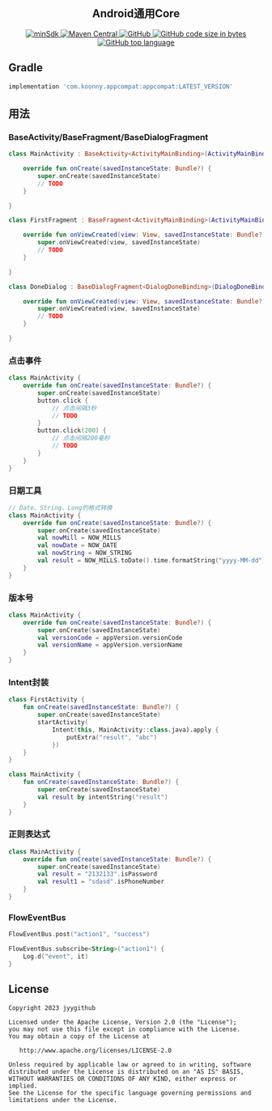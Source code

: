 <h2 align="center">
  Android通用Core
</h2>
<p align="center">
  <a href="https://github.com/jyygithub/koonny-appcompat" target="_blank">
    <img src="https://img.shields.io/badge/min--sdk-21+-%23A97BFF" alt="minSdk">
    <img alt="Maven Central" src="https://img.shields.io/maven-central/v/jyygithub/koonny-appcompat">
    <img alt="GitHub" src="https://img.shields.io/github/license/jyygithub/koonny-appcompat">
    <img alt="GitHub code size in bytes" src="https://img.shields.io/github/languages/code-size/jyygithub/koonny-appcompat">
    <img alt="GitHub top language" src="https://img.shields.io/github/languages/top/jyygithub/koonny-appcompat">
  </a>
</p>

## Gradle

```groovy
implementation 'com.koonny.appcompat:appcompat:LATEST_VERSION'
```

## 用法

### BaseActivity/BaseFragment/BaseDialogFragment

```kotlin
class MainActivity : BaseActivity<ActivityMainBinding>(ActivityMainBinding::inflate) {

    override fun onCreate(savedInstanceState: Bundle?) {
        super.onCreate(savedInstanceState)
        // TODO
    }

}
```

```kotlin
class FirstFragment : BaseFragment<ActivityMainBinding>(ActivityMainBinding::inflate) {

    override fun onViewCreated(view: View, savedInstanceState: Bundle?) {
        super.onViewCreated(view, savedInstanceState)
        // TODO
    }

}
```

```kotlin
class DoneDialog : BaseDialogFragment<DialogDoneBinding>(DialogDoneBinding::inflate) {

    override fun onViewCreated(view: View, savedInstanceState: Bundle?) {
        super.onViewCreated(view, savedInstanceState)
        // TODO
    }

}
```

### 点击事件

```kotlin
class MainActivity {
    override fun onCreate(savedInstanceState: Bundle?) {
        super.onCreate(savedInstanceState)
        button.click {
            // 点击间隔3秒
            // TODO
        }
        button.click(200) {
            // 点击间隔200毫秒
            // TODO
        }
    }
}
```

### 日期工具

```kotlin
// Date、String、Long的格式转换
class MainActivity {
    override fun onCreate(savedInstanceState: Bundle?) {
        super.onCreate(savedInstanceState)
        val nowMill = NOW_MILLS
        val nowDate = NOW_DATE
        val nowString = NOW_STRING
        val result = NOW_MILLS.toDate().time.formatString("yyyy-MM-dd")
    }
}
```

### 版本号

```kotlin
class MainActivity {
    override fun onCreate(savedInstanceState: Bundle?) {
        super.onCreate(savedInstanceState)
        val versionCode = appVersion.versionCode
        val versionName = appVersion.versionName
    }
}
```

### Intent封装

```kotlin
class FirstActivity {
    fun onCreate(savedInstanceState: Bundle?) {
        super.onCreate(savedInstanceState)
        startActivity(
            Intent(this, MainActivity::class.java).apply {
                putExtra("result", "abc")
            })
    }
}
```

```kotlin
class MainActivity {
    fun onCreate(savedInstanceState: Bundle?) {
        super.onCreate(savedInstanceState)
        val result by intentString("result")
    }
}
```

### 正则表达式

```kotlin
class MainActivity {
    override fun onCreate(savedInstanceState: Bundle?) {
        super.onCreate(savedInstanceState)
        val result = "2132133".isPassword
        val result1 = "sdasd".isPhoneNumber
    }
}
```

### FlowEventBus

```kotlin
FlowEventBus.post("action1", "success")
```

```kotlin
FlowEventBus.subscribe<String>("action1") {
    Log.d("event", it)
}
```

## License

```
Copyright 2023 jyygithub

Licensed under the Apache License, Version 2.0 (the "License");
you may not use this file except in compliance with the License.
You may obtain a copy of the License at

   http://www.apache.org/licenses/LICENSE-2.0

Unless required by applicable law or agreed to in writing, software
distributed under the License is distributed on an "AS IS" BASIS,
WITHOUT WARRANTIES OR CONDITIONS OF ANY KIND, either express or implied.
See the License for the specific language governing permissions and
limitations under the License.
```
